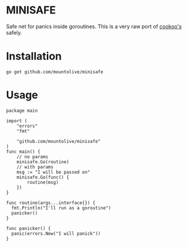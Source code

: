 # MINISAFE
Safe net for panics inside goroutines.
This is a very raw port of [cookoo's](https://github.com/Masterminds/cookoo) safely.

# Installation
`go get github.com/mountolive/minisafe`

# Usage

```
package main

import (
    "errors"
    "fmt"

    "github.com/mountolive/minisafe"
)
func main() {
    // no params
    minisafe.Go(routine)
    // with params
    msg := "I will be passed on"
    minisafe.Go(func() {
        routine(msg)
    })
}

func routine(args...interface{}) {
  fmt.Println("I'll run as a goroutine")
  panicker()
}

func panicker() {
  panic(errors.New("I will panick"))
}
```
